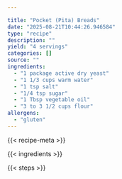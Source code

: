 ```yaml
---

title: "Pocket (Pita) Breads"
date: "2025-08-21T10:44:26.946584"
type: "recipe"
description: ""
yield: "4 servings"
categories: []
source: ""
ingredients:
  - "1 package active dry yeast"
  - "1 1/3 cups warm water"
  - "1 tsp salt"
  - "1/4 tsp sugar"
  - "1 Tbsp vegetable oil"
  - "3 to 3 1/2 cups flour"
allergens:
  - "gluten"
---
```


{{< recipe-meta >}}

{{< ingredients >}}

{{< steps >}}
